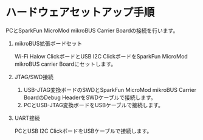 # ハードウェアセットアップ手順

PCとSparkFun MicroMod mikroBUS Carrier Boardの接続を行います。

1. mikroBUS拡張ボードセット

   Wi-Fi Halow ClickボードとUSB I2C ClickボードをSparkFun MicroMod mikroBUS carrier Boardにセットします。

2. JTAG/SWD接続

   1. USB-JTAG変換ボードのSWDとSparkFun MicroMod mikroBUS Carrier BoardのDebug HeaderをSWDケーブルで接続します。
   2. PCとUSB-JTAG変換ボードをUSBケーブルで接続します。

3. UART接続

   PCとUSB I2C ClickボードをUSBケーブルで接続します。